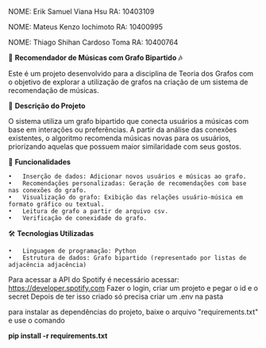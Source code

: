 NOME: Erik Samuel Viana Hsu
RA: 10403109

NOME: Mateus Kenzo Iochimoto
RA: 10400995

NOME: Thiago Shihan Cardoso Toma
RA: 10400764

🎵 **Recomendador de Músicas com Grafo Bipartido 🎶**

Este é um projeto desenvolvido para a disciplina de Teoria dos Grafos com o objetivo de explorar a utilização de grafos na criação de um sistema de recomendação de músicas.

📝 **Descrição do Projeto**

O sistema utiliza um grafo bipartido que conecta usuários a músicas com base em interações ou preferências. A partir da análise das conexões existentes, o algoritmo recomenda músicas novas para os usuários, priorizando aquelas que possuem maior similaridade com seus gostos.

🚀 **Funcionalidades**

	•	Inserção de dados: Adicionar novos usuários e músicas ao grafo.
	•	Recomendações personalizadas: Geração de recomendações com base nas conexões do grafo.
	•	Visualização do grafo: Exibição das relações usuário-música em formato gráfico ou textual.
	•	Leitura de grafo a partir de arquivo csv.
 	•	Verificação de conexidade do grafo.
  

🛠️ **Tecnologias Utilizadas**

	•	Linguagem de programação: Python
	•	Estrutura de dados: Grafo bipartido (representado por listas de adjacência adjacência)






Para acessar a API do Spotify é necessário acessar: https://developer.spotify.com
Fazer o login, criar um projeto e pegar o id e o secret
Depois de ter isso criado só precisa criar um .env na pasta

para instalar as dependências do projeto, baixe o arquivo "requirements.txt" e use o comando

**pip install -r requirements.txt**
